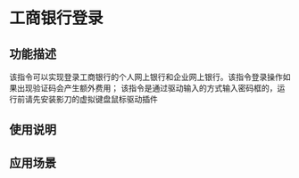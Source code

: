 # 工商银行登录
## 功能描述
该指令可以实现登录工商银行的个人网上银行和企业网上银行。该指令登录操作如果出现验证码会产生额外费用；
该指令是通过驱动输入的方式输入密码框的，运行前请先安装影刀的虚拟键盘鼠标驱动插件
## 使用说明
## 应用场景
